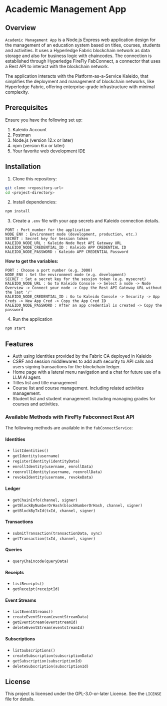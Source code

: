 # Academic Management App

## Overview

`Academic Management App` is a Node.js Express web application design for the management of an education system based on titles, courses, students and activities.
It uses a Hyperledge Fabric blockchain network as data storage and also for business logic with chaincodes.
The connection is established through Hyperledge FireFly FabConnect, a connector that uses a Rest API to interact with the blockchain network.

The application interacts with the Platform-as-a-Service Kaleido, that simplifies the deployment and management of blockchain networks, like Hyperledge Fabric, offering enterprise-grade infrastructure with
minimal complexity.

## Prerequisites

Ensure you have the following set up:

1. Kaleido Account
2. Postman
3. Node.js (version 12.x or later)
4. npm (version 6.x or later)
5. Your favorite web development IDE

## Installation

1. Clone this repository:

```bash
git clone <repository-url>
cd <project-directory>
```

2. Install dependencies:

```bash
npm install
```

3. Create a `.env` file with your app secrets and Kaleido connection details.
```
PORT : Port number for the application
NODE_ENV : Environment mode (development, production, etc.)
SECRET : Secret key for Session token
KALEIDO_NODE_URL : Kaleido Node Rest API Gateway URL
KALEIDO_NODE_CREDENTIAL_ID : Kaleido APP CREDENTIAL ID
KALEIDO_NODE_PASSWORD : Kaleido APP CREDENTIAL Password
```

**How to get the variables:**

```
PORT : Choose a port number (e.g. 3000)
NODE_ENV : Set the environment mode (e.g. development)
SECRET : Set a secret key for the session token (e.g. mysecret)
KALEIDO_NODE_URL : Go to Kaleido Console -> Select a node -> Node Overview -> Connect your node -> Copy the Rest API Gateway URL without the last '/'
KALEIDO_NODE_CREDENTIAL_ID : Go to Kaleido Console -> Security -> App Creds -> New App Cred -> Copy the App Cred ID
KALEIDO_NODE_PASSWORD : After an app credential is created -> Copy the password
```
4. Run the application
```bash
npm start
```

## Features
- Auth using identities provided by the Fabric CA deployed in Kaleido
- CSRF and session middlewares to add auth security to API calls and users signing transactions for the blockchain ledger.
- Home page with a lateral menu navigation and a chat for future use of a LLM AI agent.
- Titles list and title management
- Course list and course management. Including related activities management.
- Student list and student management. Including managing grades for courses and activities.

### Available Methods with FireFly Fabconnect Rest API

The following methods are available in the `fabConnectService`:

#### Identities

- `listIdentities()`
- `getIdentity(username)`
- `registerIdentity(identityData)`
- `enrollIdentity(username, enrollData)`
- `reenrollIdentity(username, reenrollData)`
- `revokeIdentity(username, revokeData)`

#### Ledger

- `getChainInfo(channel, signer)`
- `getBlockByNumberOrHash(blockNumberOrHash, channel, signer)`
- `getBlockByTxId(txId, channel, signer)`

#### Transactions

- `submitTransaction(transactionData, sync)`
- `getTransaction(txId, channel, signer)`

#### Queries

- `queryChaincode(queryData)`

#### Receipts

- `listReceipts()`
- `getReceipt(receiptId)`

#### Event Streams

- `listEventStreams()`
- `createEventStream(eventStreamData)`
- `getEventStream(eventstreamId)`
- `deleteEventStream(eventstreamId)`

#### Subscriptions

- `listSubscriptions()`
- `createSubscription(subscriptionData)`
- `getSubscription(subscriptionId)`
- `deleteSubscription(subscriptionId)`

## License

This project is licensed under the GPL-3.0-or-later License. See the `LICENSE` file for details.

